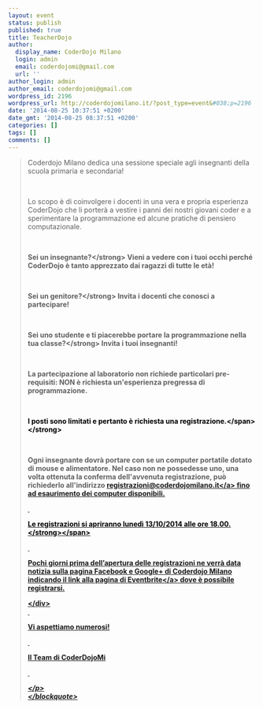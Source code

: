 ```yaml
---
layout: event
status: publish
published: true
title: TeacherDojo
author:
  display_name: CoderDojo Milano
  login: admin
  email: coderdojomi@gmail.com
  url: ''
author_login: admin
author_email: coderdojomi@gmail.com
wordpress_id: 2196
wordpress_url: http://coderdojomilano.it/?post_type=event&#038;p=2196
date: '2014-08-25 10:37:51 +0200'
date_gmt: '2014-08-25 08:37:51 +0200'
categories: []
tags: []
comments: []
---
```

<blockquote>
<div>
<p>Coderdojo Milano dedica una sessione speciale agli insegnanti della scuola primaria e secondaria!</p>
<p>&nbsp;</p>
<p>Lo scopo &egrave; di coinvolgere i docenti in una vera e propria esperienza CoderDojo che li porter&agrave; a vestire i panni dei nostri giovani coder e a sperimentare la programmazione ed alcune pratiche di pensiero computazionale.</p>
<p>&nbsp;</p>
<p><strong>Sei un insegnante?<&#47;strong> Vieni a vedere con i tuoi occhi perch&eacute; CoderDojo &egrave; tanto apprezzato dai ragazzi di tutte le et&agrave;!</p>
<p>&nbsp;</p>
<p><strong>Sei un genitore?<&#47;strong> Invita i docenti che conosci a partecipare!</p>
<p>&nbsp;</p>
<p><strong>Sei uno studente e ti piacerebbe portare la programmazione nella tua classe?<&#47;strong> Invita i tuoi insegnanti!</p>
<p>&nbsp;</p>
<p>La partecipazione al laboratorio non richiede particolari pre-requisiti: NON &egrave; richiesta un'esperienza pregressa di programmazione.</p>
<p>&nbsp;</p>
<p><strong><span style="color: #000000;">I posti sono limitati e pertanto &egrave; richiesta una registrazione.<&#47;span><&#47;strong></p>
<p>&nbsp;</p>
<p>Ogni insegnante dovr&agrave; portare con se un computer portatile dotato di mouse e alimentatore. Nel caso non ne possedesse uno, una volta ottenuta la conferma dell'avvenuta registrazione, pu&ograve; richiederlo all'indirizzo <a href="mailto:registrazioni@coderdojomilano.it" target="_blank">registrazioni@coderdojomilano.<wbr &#47;>it<&#47;a> fino ad esaurimento dei computer disponibili.</p>
<p>&nbsp;</p>
<p><span style="color: #000000;"><strong>Le registrazioni si apriranno luned&igrave; 13&#47;10&#47;2014 alle ore 18.00.<&#47;strong><&#47;span></p>
<p>&nbsp;</p>
<p>Pochi giorni prima dell&rsquo;apertura delle registrazioni ne verr&agrave; data notizia sulla pagina Facebook e Google+ di Coderdojo Milano indicando il link alla pagina di <a href="https:&#47;&#47;www.eventbrite.it&#47;e&#47;biglietti-teacherdojo-by-coderdojo-milano-tag-18-ottobre-2014-13471025199" target="_blank">Eventbrite<&#47;a> dove &egrave; possibile registrarsi.</p>
<p><&#47;div><br />
&nbsp;</p>
<p>Vi aspettiamo numerosi!</p>
<p>&nbsp;</p>
<p>Il Team di CoderDojoMi</p>
<p>&nbsp;</p>
<p style="font-style: italic;"><&#47;p><br />
<&#47;blockquote></p>
